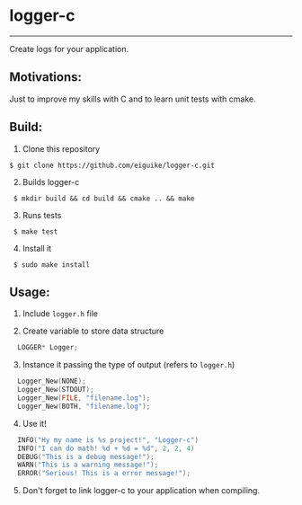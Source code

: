 # logger-c
---

Create logs for your application.

## Motivations:
Just to improve my skills with C and to learn unit tests with cmake.


## Build:

1. Clone this repository
```
$ git clone https://github.com/eiguike/logger-c.git
```
2. Builds logger-c 
```
 $ mkdir build && cd build && cmake .. && make
```
3. Runs tests
```
 $ make test
```
4. Install it
```
 $ sudo make install
```

## Usage:
1. Include `logger.h` file

2. Create variable to store data structure
```c
  LOGGER* Logger;
```

3. Instance it passing the type of output (refers to `logger.h`)
```c
  Logger_New(NONE); 
  Logger_New(STDOUT); 
  Logger_New(FILE, "filename.log"); 
  Logger_New(BOTH, "filename.log"); 
```

4. Use it!
```c
  INFO("Hy my name is %s project!", "Logger-c")
  INFO("I can do math! %d + %d = %d", 2, 2, 4)
  DEBUG("This is a debug message!");
  WARN("This is a warning message!");
  ERROR("Serious! This is a error message!");
```

5. Don't forget to link logger-c to your application when compiling.
